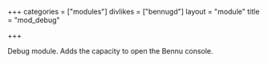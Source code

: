 +++
categories = ["modules"]
divlikes = ["bennugd"]
layout = "module"
title = "mod_debug"

+++

Debug module. Adds the capacity to open the Bennu console.
